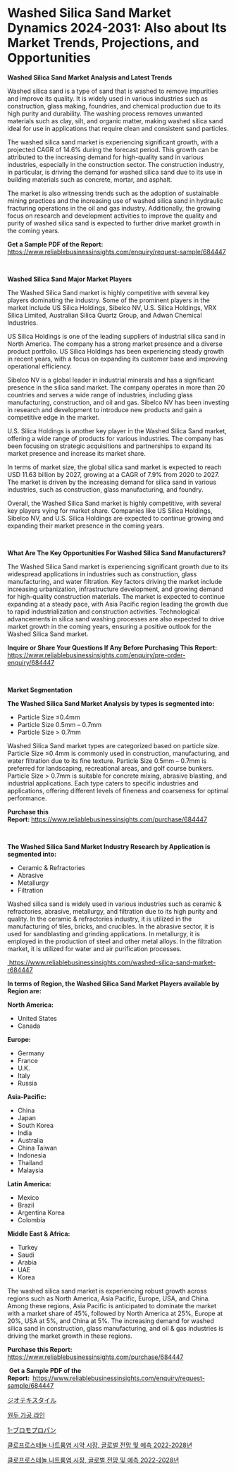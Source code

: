 <p><h1>Washed Silica Sand Market Dynamics 2024-2031: Also about Its Market Trends, Projections, and Opportunities</h1></p><p><strong>Washed Silica Sand Market Analysis and Latest Trends</strong></p>
<p><p>Washed silica sand is a type of sand that is washed to remove impurities and improve its quality. It is widely used in various industries such as construction, glass making, foundries, and chemical production due to its high purity and durability. The washing process removes unwanted materials such as clay, silt, and organic matter, making washed silica sand ideal for use in applications that require clean and consistent sand particles.</p><p>The washed silica sand market is experiencing significant growth, with a projected CAGR of 14.6% during the forecast period. This growth can be attributed to the increasing demand for high-quality sand in various industries, especially in the construction sector. The construction industry, in particular, is driving the demand for washed silica sand due to its use in building materials such as concrete, mortar, and asphalt.</p><p>The market is also witnessing trends such as the adoption of sustainable mining practices and the increasing use of washed silica sand in hydraulic fracturing operations in the oil and gas industry. Additionally, the growing focus on research and development activities to improve the quality and purity of washed silica sand is expected to further drive market growth in the coming years.</p></p>
<p><strong>Get a Sample PDF of the Report:&nbsp;</strong> <a href="https://www.reliablebusinessinsights.com/enquiry/request-sample/684447">https://www.reliablebusinessinsights.com/enquiry/request-sample/684447</a></p>
<p>&nbsp;</p>
<p><strong>Washed Silica Sand Major Market Players</strong></p>
<p><p>The Washed Silica Sand market is highly competitive with several key players dominating the industry. Some of the prominent players in the market include US Silica Holdings, Sibelco NV, U.S. Silica Holdings, VRX Silica Limited, Australian Silica Quartz Group, and Adwan Chemical Industries.</p><p>US Silica Holdings is one of the leading suppliers of industrial silica sand in North America. The company has a strong market presence and a diverse product portfolio. US Silica Holdings has been experiencing steady growth in recent years, with a focus on expanding its customer base and improving operational efficiency.</p><p>Sibelco NV is a global leader in industrial minerals and has a significant presence in the silica sand market. The company operates in more than 20 countries and serves a wide range of industries, including glass manufacturing, construction, and oil and gas. Sibelco NV has been investing in research and development to introduce new products and gain a competitive edge in the market.</p><p>U.S. Silica Holdings is another key player in the Washed Silica Sand market, offering a wide range of products for various industries. The company has been focusing on strategic acquisitions and partnerships to expand its market presence and increase its market share.</p><p>In terms of market size, the global silica sand market is expected to reach USD 11.63 billion by 2027, growing at a CAGR of 7.9% from 2020 to 2027. The market is driven by the increasing demand for silica sand in various industries, such as construction, glass manufacturing, and foundry.</p><p>Overall, the Washed Silica Sand market is highly competitive, with several key players vying for market share. Companies like US Silica Holdings, Sibelco NV, and U.S. Silica Holdings are expected to continue growing and expanding their market presence in the coming years.</p></p>
<p>&nbsp;</p>
<p><strong>What Are The Key Opportunities For Washed Silica Sand Manufacturers?</strong></p>
<p><p>The Washed Silica Sand market is experiencing significant growth due to its widespread applications in industries such as construction, glass manufacturing, and water filtration. Key factors driving the market include increasing urbanization, infrastructure development, and growing demand for high-quality construction materials. The market is expected to continue expanding at a steady pace, with Asia Pacific region leading the growth due to rapid industrialization and construction activities. Technological advancements in silica sand washing processes are also expected to drive market growth in the coming years, ensuring a positive outlook for the Washed Silica Sand market.</p></p>
<p><strong>Inquire or Share Your Questions If Any Before Purchasing This Report:</strong> <a href="https://www.reliablebusinessinsights.com/enquiry/pre-order-enquiry/684447">https://www.reliablebusinessinsights.com/enquiry/pre-order-enquiry/684447</a></p>
<p>&nbsp;</p>
<p><strong>Market Segmentation</strong></p>
<p><strong>The Washed Silica Sand Market Analysis by types is segmented into:</strong></p>
<p><ul><li>Particle Size ≤0.4mm</li><li>Particle Size 0.5mm – 0.7mm</li><li>Particle Size > 0.7mm</li></ul></p>
<p><p>Washed Silica Sand market types are categorized based on particle size. Particle Size ≤0.4mm is commonly used in construction, manufacturing, and water filtration due to its fine texture. Particle Size 0.5mm – 0.7mm is preferred for landscaping, recreational areas, and golf course bunkers. Particle Size > 0.7mm is suitable for concrete mixing, abrasive blasting, and industrial applications. Each type caters to specific industries and applications, offering different levels of fineness and coarseness for optimal performance.</p></p>
<p><strong>Purchase this Report:&nbsp;</strong><a href="https://www.reliablebusinessinsights.com/purchase/684447">https://www.reliablebusinessinsights.com/purchase/684447</a></p>
<p>&nbsp;</p>
<p><strong>The Washed Silica Sand Market Industry Research by Application is segmented into:</strong></p>
<p><ul><li>Ceramic & Refractories</li><li>Abrasive</li><li>Metallurgy</li><li>Filtration</li></ul></p>
<p><p>Washed silica sand is widely used in various industries such as ceramic & refractories, abrasive, metallurgy, and filtration due to its high purity and quality. In the ceramic & refractories industry, it is utilized in the manufacturing of tiles, bricks, and crucibles. In the abrasive sector, it is used for sandblasting and grinding applications. In metallurgy, it is employed in the production of steel and other metal alloys. In the filtration market, it is utilized for water and air purification processes.</p></p>
<p><a href="https://www.reliablebusinessinsights.com/washed-silica-sand-market-r684447">&nbsp;https://www.reliablebusinessinsights.com/washed-silica-sand-market-r684447</a></p>
<p><strong>In terms of Region, the Washed Silica Sand Market Players available by Region are:</strong></p>
<p>
    <p> <strong> North America: </strong>
        <ul>
            <li>United States</li>
            <li>Canada</li>
        </ul>
        </p> 
    <p> <strong> Europe: </strong>
        <ul>
            <li>Germany</li>
            <li>France</li>
            <li>U.K.</li>
            <li>Italy</li>
            <li>Russia</li>
        </ul>
        </p> 
    <p> <strong> Asia-Pacific: </strong>
        <ul>
            <li>China</li>
            <li>Japan</li>
            <li>South Korea</li>
            <li>India</li>
            <li>Australia</li>
            <li>China Taiwan</li>
            <li>Indonesia</li>
            <li>Thailand</li>
            <li>Malaysia</li>
        </ul>
        </p> 
    <p> <strong> Latin America: </strong>
        <ul>
            <li>Mexico</li>
            <li>Brazil</li>
            <li>Argentina Korea</li>
            <li>Colombia</li>
        </ul>
        </p> 
    <p> <strong> Middle East & Africa: </strong>
        <ul>
            <li>Turkey</li>
            <li>Saudi</li>
            <li>Arabia</li>
            <li>UAE</li>
            <li>Korea</li>
        </ul>
    </p>
    </p>
<p><p>The washed silica sand market is experiencing robust growth across regions such as North America, Asia Pacific, Europe, USA, and China. Among these regions, Asia Pacific is anticipated to dominate the market with a market share of 45%, followed by North America at 25%, Europe at 20%, USA at 5%, and China at 5%. The increasing demand for washed silica sand in construction, glass manufacturing, and oil & gas industries is driving the market growth in these regions.</p></p>
<p><strong>Purchase this Report: </strong><a href="https://www.reliablebusinessinsights.com/purchase/684447">https://www.reliablebusinessinsights.com/purchase/684447</a></p>
<p>&nbsp;<strong>Get a Sample PDF of the Report:&nbsp;&nbsp;</strong><a href="https://www.reliablebusinessinsights.com/enquiry/request-sample/684447">https://www.reliablebusinessinsights.com/enquiry/request-sample/684447</a></p>
<p><strong></strong></p>
<p><p><a href="https://medium.com/@austinjames1907/%E3%82%B0%E3%83%AD%E3%83%BC%E3%83%90%E3%83%AB%E3%82%B8%E3%82%AA%E3%83%86%E3%82%AD%E3%83%AB%E5%B8%82%E5%A0%B4%E3%81%AF-2024%E5%B9%B4%E3%81%8B%E3%82%892031%E5%B9%B4%E3%81%BE%E3%81%A7%E3%81%AE%E6%9C%9F%E9%96%93%E3%81%AB-%E3%81%AEcagr%E3%81%A7%E6%88%90%E9%95%B7%E3%81%99%E3%82%8B%E3%81%A8%E4%BA%88%E6%B8%AC%E3%81%95%E3%82%8C%E3%81%A6%E3%81%84%E3%81%BE%E3%81%99-ada3eaec4e1a">ジオテキスタイル</a></p><p><a href="https://github.com/laholand/Market-Research-Report-List-4/blob/main/1919166139679.md">원두 가공 라인</a></p><p><a href="https://medium.com/@austinjames1907/%E6%AC%A1%E3%81%AE%E6%96%87%E7%AB%A0%E3%82%92%E6%97%A5%E6%9C%AC%E8%AA%9E%E3%81%AB%E7%BF%BB%E8%A8%B3%E3%81%97%E3%81%BE%E3%81%99-1-%E3%83%96%E3%83%AD%E3%83%A2%E3%83%97%E3%83%AD%E3%83%91%E3%83%B3%E7%94%A3%E6%A5%AD%E5%88%86%E6%9E%90%E3%83%AC%E3%83%9D%E3%83%BC%E3%83%88-%E3%81%9D%E3%81%AE%E5%B8%82%E5%A0%B4%E8%A6%8F%E6%A8%A1-%E3%82%B7%E3%82%A7%E3%82%A2-%E3%82%A2%E3%83%97%E3%83%AA%E3%82%B1%E3%83%BC%E3%82%B7%E3%83%A7%E3%83%B3-%E5%9C%B0%E5%9F%9F-%E7%AB%B6%E4%BA%89%E6%88%A6%E7%95%A5-2024%E5%B9%B4-2031%E5%B9%B4-%E3%81%AB%E9%96%A2%E3%81%99%E3%82%8B%E3%83%88%E3%83%AC%E3%83%B3%E3%83%89-02fdadfe8a6e">1-ブロモプロパン</a></p><p><a href="https://medium.com/@constantinvon/%EA%B8%80%EB%A1%9C%EB%B2%8C-%ED%81%B4%EB%A1%9C%ED%94%84%EB%A1%9C%EC%8A%A4%ED%85%8C%EB%86%80-%EB%82%98%ED%8A%B8%EB%A5%A8-%EC%97%BC%EB%A3%8C-%EC%8B%9C%EC%9E%A5%EC%9D%98-%EC%8B%AC%EB%8F%84-%EC%9E%88%EB%8A%94-%EB%B6%84%EC%84%9D-%EA%B8%80%EB%A1%9C%EB%B2%8C-%EC%A0%84%EB%A7%9D-%EB%B0%8F-2022-2028%EB%85%84%EA%B9%8C%EC%A7%80%EC%9D%98-%EC%98%88%EC%B8%A1-%EC%8B%9C%EC%9E%A5-%EB%B2%94%EC%9C%84-%EB%B0%8F-2024%EB%85%84%EB%B6%80%ED%84%B0-2031%EB%85%84%EA%B9%8C%EC%A7%80-%EC%98%88%EC%83%81%EB%90%9C-%EC%9D%98-%EB%B9%A0%EB%A5%B4%EA%B2%8C-%EC%84%B1%EC%9E%A5%ED%95%98%EB%8A%94-7f26c73f070e">클로프로스테놀 나트륨염 시약 시장, 글로벌 전망 및 예측 2022-2028년</a></p><p><a href="https://medium.com/@constantinvon/%ED%81%B4%EB%A1%9C%ED%94%84%EB%A1%9C%EC%8A%A4%ED%85%8C%EB%86%80-%EB%82%98%ED%8A%B8%EB%A5%A8-%EC%97%BC-%EC%8B%9C%EC%9E%A5-%EA%B8%80%EB%A1%9C%EB%B2%8C-%EC%A0%84%EB%A7%9D-%EB%B0%8F-%EC%98%88%EC%B8%A1-2022-2028-%EC%8B%9C%EC%9E%A5-%EC%98%88%EC%B8%A1-%EC%8B%9C%EC%9E%A5-%EB%8F%99%ED%96%A5-%EB%B0%8F-%EC%98%81%ED%96%A5-%EB%B6%84%EC%84%9D-2024-2031-234f5fb7f443">클로프로스테놀 나트륨염 시장, 글로벌 전망 및 예측 2022-2028년</a></p></p>